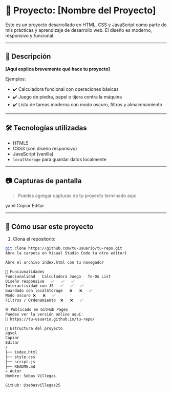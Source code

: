 # 🧠 Proyecto: [Nombre del Proyecto]

Este es un proyecto desarrollado en HTML, CSS y JavaScript como parte de mis prácticas y aprendizaje de desarrollo web. El diseño es moderno, responsivo y funcional.

---

## 🧾 Descripción

**[Aquí explica brevemente qué hace tu proyecto]**

Ejemplos:
- ✔️ Calculadora funcional con operaciones básicas
- ✔️ Juego de piedra, papel o tijera contra la máquina
- ✔️ Lista de tareas moderna con modo oscuro, filtros y almacenamiento

---

## 🛠 Tecnologías utilizadas

- HTML5
- CSS3 (con diseño responsivo)
- JavaScript (vanilla)
- `localStorage` para guardar datos localmente

---

## 📷 Capturas de pantalla

> Puedes agregar capturas de tu proyecto terminado aquí


yaml
Copiar
Editar

---

## 🚀 Cómo usar este proyecto

1. Clona el repositorio:
```bash
git clone https://github.com/tu-usuario/tu-repo.git
Abre la carpeta en Visual Studio Code (u otro editor)

Abre el archivo index.html con tu navegador

🧩 Funcionalidades
Funcionalidad	Calculadora	Juego	To-Do List
Diseño responsive	✅	✅	✅
Interactividad con JS	✅	✅	✅
Guardado con localStorage	❌	❌	✅
Modo oscuro	❌	❌	✅
Filtros / Ordenamiento	❌	❌	✅

🌐 Publicado en GitHub Pages
Puedes ver la versión online aquí:
🔗 https://tu-usuario.github.io/tu-repo/

📁 Estructura del proyecto
pgsql
Copiar
Editar
/
├── index.html
├── style.css
├── script.js
├── README.md
✍️ Autor
Nombre: Sebas Villegas

GitHub: @sebasvillegas25
